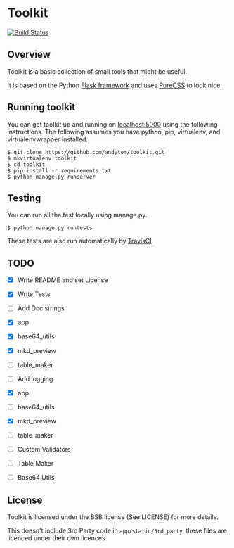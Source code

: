 # Toolkit
[![Build Status](https://travis-ci.org/andytom/toolkit.svg?branch=master)](https://travis-ci.org/andytom/toolkit)


## Overview
Toolkit is a basic collection of small tools that might be useful.

It is based on the Python [Flask framework](http://flask.pocoo.org/) and uses
[PureCSS](http://purecss.io/) to look nice.


## Running toolkit
You can get toolkit up and running on [localhost:5000](http://localhost:5000/)
using the following instructions. The following assumes you have python,
pip, virtualenv, and virtualenvwrapper installed.

~~~
$ git clone https://github.com/andytom/toolkit.git
$ mkvirtualenv toolkit
$ cd toolkit
$ pip install -r requirements.txt
$ python manage.py runserver
~~~


## Testing
You can run all the test locally using manage.py.

~~~
$ python manage.py runtests
~~~

These tests are also run automatically by [TravisCI](https://travis-ci.org/andytom/toolkit).


## TODO
- [x] Write README and set License
- [x] Write Tests
- [ ] Add Doc strings
 - [x] app
 - [x] base64_utils
 - [x] mkd_preview
 - [ ] table_maker
- [ ] Add logging
 - [x] app
 - [ ] base64_utils
 - [x] mkd_preview
 - [ ] table_maker
- [ ] Custom Validators
 - [ ] Table Maker
 - [ ] Base64 Utils


## License
Toolkit is licensed under the BSB license (See LICENSE) for more details.

This doesn't include 3rd Party code in ```app/static/3rd_party```, these files
are licenced under their own licences.
